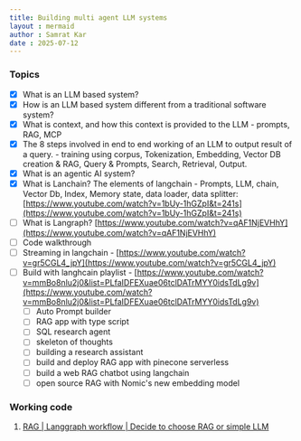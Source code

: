 ```yaml
---
title: Building multi agent LLM systems
layout : mermaid
author : Samrat Kar
date : 2025-07-12
---
```

### Topics

- [x] What is an LLM based system?
- [x] How is an LLM based system different from a traditional software system?
- [x] What is context, and how this context is provided to the LLM - prompts, RAG, MCP
- [x] The 8 steps involved in end to end working of an LLM to output result of a query. - training using corpus, Tokenization, Embedding, Vector DB creation & RAG, Query & Prompts, Search, Retrieval, Output.
- [x] What is an agentic AI system?
- [x] What is Lanchain? The elements of langchain - Prompts, LLM, chain, Vector Db, Index, Memory state, data loader, data splitter: [https://www.youtube.com/watch?v=1bUy-1hGZpI&t=241s](https://www.youtube.com/watch?v=1bUy-1hGZpI&t=241s)
- [ ] What is Langraph? [https://www.youtube.com/watch?v=qAF1NjEVHhY](https://www.youtube.com/watch?v=qAF1NjEVHhY)
- [ ] Code walkthrough
- [ ] Streaming in langchain - [https://www.youtube.com/watch?v=gr5CGL4_jpY](https://www.youtube.com/watch?v=gr5CGL4_jpY)
- [ ] Build with langhcain playlist - [https://www.youtube.com/watch?v=mmBo8nlu2j0&list=PLfaIDFEXuae06tclDATrMYY0idsTdLg9v](https://www.youtube.com/watch?v=mmBo8nlu2j0&list=PLfaIDFEXuae06tclDATrMYY0idsTdLg9v)
  - [ ] Auto Prompt builder 
  - [ ] RAG app with type script 
  - [ ] SQL research agent 
  - [ ] skeleton of thoughts 
  - [ ] building a research assistant 
  - [ ] build and deploy RAG app with pinecone serverless 
  - [ ] build a web RAG chatbot using langchain 
  - [ ] open source RAG with Nomic's new embedding model 

### Working code 

1. [RAG | Langgraph workflow | Decide to choose RAG or simple LLM](https://github.com/samratkar/samratkar.github.io/blob/main/_posts/concepts/agentic_ai_2_0/3-Langraph/langgraph_intro.ipynb)